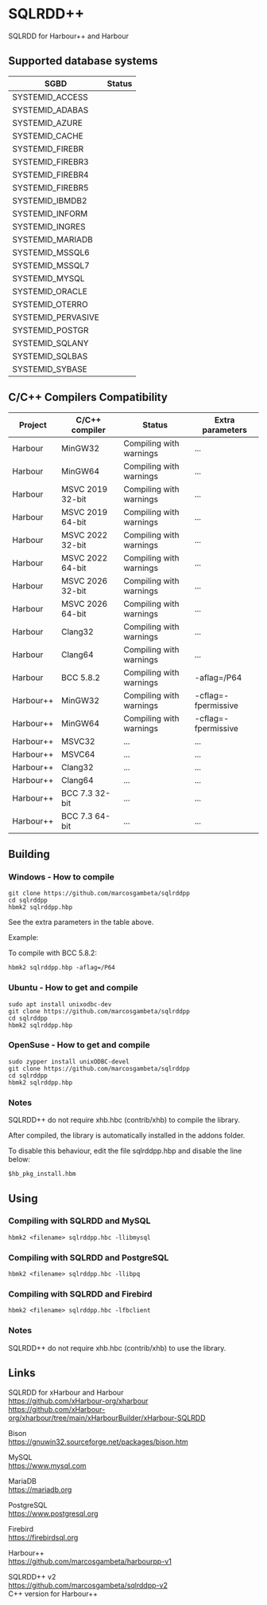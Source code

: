 # SQLRDD++

SQLRDD for Harbour++ and Harbour

## Supported database systems

| SGBD               | Status         |
| ------------------ | -------------- |
| SYSTEMID_ACCESS    |                |
| SYSTEMID_ADABAS    |                |
| SYSTEMID_AZURE     |                |
| SYSTEMID_CACHE     |                |
| SYSTEMID_FIREBR    |                |
| SYSTEMID_FIREBR3   |                |
| SYSTEMID_FIREBR4   |                |
| SYSTEMID_FIREBR5   |                |
| SYSTEMID_IBMDB2    |                |
| SYSTEMID_INFORM    |                |
| SYSTEMID_INGRES    |                |
| SYSTEMID_MARIADB   |                |
| SYSTEMID_MSSQL6    |                |
| SYSTEMID_MSSQL7    |                |
| SYSTEMID_MYSQL     |                |
| SYSTEMID_ORACLE    |                |
| SYSTEMID_OTERRO    |                |
| SYSTEMID_PERVASIVE |                |
| SYSTEMID_POSTGR    |                |
| SYSTEMID_SQLANY    |                |
| SYSTEMID_SQLBAS    |                |
| SYSTEMID_SYBASE    |                |

## C/C++ Compilers Compatibility

| Project   | C/C++ compiler   | Status                  | Extra parameters    |
| --------- | ---------------- | ----------------------- | ------------------- |
| Harbour   | MinGW32          | Compiling with warnings | ...                 |
| Harbour   | MinGW64          | Compiling with warnings | ...                 |
| Harbour   | MSVC 2019 32-bit | Compiling with warnings | ...                 |
| Harbour   | MSVC 2019 64-bit | Compiling with warnings | ...                 |
| Harbour   | MSVC 2022 32-bit | Compiling with warnings | ...                 |
| Harbour   | MSVC 2022 64-bit | Compiling with warnings | ...                 |
| Harbour   | MSVC 2026 32-bit | Compiling with warnings | ...                 |
| Harbour   | MSVC 2026 64-bit | Compiling with warnings | ...                 |
| Harbour   | Clang32          | Compiling with warnings | ...                 |
| Harbour   | Clang64          | Compiling with warnings | ...                 |
| Harbour   | BCC 5.8.2        | Compiling with warnings | -aflag=/P64         |
| Harbour++ | MinGW32          | Compiling with warnings | -cflag=-fpermissive |
| Harbour++ | MinGW64          | Compiling with warnings | -cflag=-fpermissive |
| Harbour++ | MSVC32           | ...                     | ...                 |
| Harbour++ | MSVC64           | ...                     | ...                 |
| Harbour++ | Clang32          | ...                     | ...                 |
| Harbour++ | Clang64          | ...                     | ...                 |
| Harbour++ | BCC 7.3 32-bit   | ...                     | ...                 |
| Harbour++ | BCC 7.3 64-bit   | ...                     | ...                 |

## Building

### Windows - How to compile
```Batch
git clone https://github.com/marcosgambeta/sqlrddpp
cd sqlrddpp
hbmk2 sqlrddpp.hbp
```

See the extra parameters in the table above.

Example:

To compile with BCC 5.8.2:

```Batch
hbmk2 sqlrddpp.hbp -aflag=/P64
```

### Ubuntu - How to get and compile
```Batch
sudo apt install unixodbc-dev
git clone https://github.com/marcosgambeta/sqlrddpp
cd sqlrddpp
hbmk2 sqlrddpp.hbp
```

### OpenSuse - How to get and compile
```Batch
sudo zypper install unixODBC-devel
git clone https://github.com/marcosgambeta/sqlrddpp
cd sqlrddpp
hbmk2 sqlrddpp.hbp
```

### Notes

SQLRDD++ do not require xhb.hbc (contrib/xhb) to compile the library.

After compiled, the library is automatically installed in the addons folder.

To disable this behaviour, edit the file sqlrddpp.hbp and disable the line below:

```
$hb_pkg_install.hbm
```

## Using

### Compiling with SQLRDD and MySQL
```Batch
hbmk2 <filename> sqlrddpp.hbc -llibmysql
```

### Compiling with SQLRDD and PostgreSQL
```Batch
hbmk2 <filename> sqlrddpp.hbc -llibpq
```

### Compiling with SQLRDD and Firebird
```Batch
hbmk2 <filename> sqlrddpp.hbc -lfbclient
```
### Notes

SQLRDD++ do not require xhb.hbc (contrib/xhb) to use the library.

## Links

SQLRDD for xHarbour and Harbour  
https://github.com/xHarbour-org/xharbour  
https://github.com/xHarbour-org/xharbour/tree/main/xHarbourBuilder/xHarbour-SQLRDD  

Bison  
https://gnuwin32.sourceforge.net/packages/bison.htm  

MySQL  
https://www.mysql.com  

MariaDB  
https://mariadb.org  

PostgreSQL  
https://www.postgresql.org  

Firebird  
https://firebirdsql.org  

Harbour++  
https://github.com/marcosgambeta/harbourpp-v1  

SQLRDD++ v2  
https://github.com/marcosgambeta/sqlrddpp-v2  
C++ version for Harbour++
